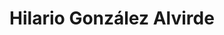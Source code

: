 ---
title: "Hilario González Alvirde"
url: /toluca-de-lerdo/hilario-gonzalez-alvirde/
shop: grandes almacenes
---